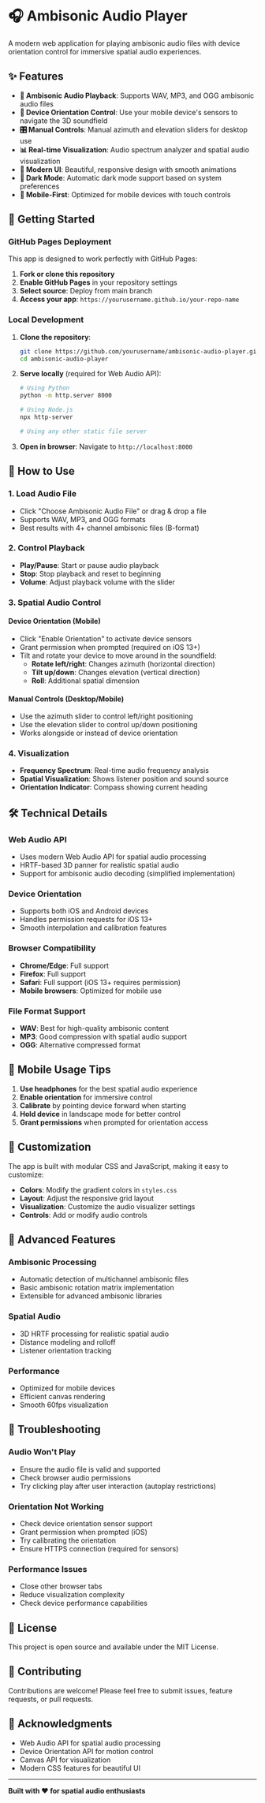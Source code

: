 # 🎧 Ambisonic Audio Player

A modern web application for playing ambisonic audio files with device orientation control for immersive spatial audio experiences.

## ✨ Features

- **🎵 Ambisonic Audio Playback**: Supports WAV, MP3, and OGG ambisonic audio files
- **📱 Device Orientation Control**: Use your mobile device's sensors to navigate the 3D soundfield
- **🎛️ Manual Controls**: Manual azimuth and elevation sliders for desktop use
- **📊 Real-time Visualization**: Audio spectrum analyzer and spatial audio visualization
- **🎨 Modern UI**: Beautiful, responsive design with smooth animations
- **🌙 Dark Mode**: Automatic dark mode support based on system preferences
- **📱 Mobile-First**: Optimized for mobile devices with touch controls

## 🚀 Getting Started

### GitHub Pages Deployment

This app is designed to work perfectly with GitHub Pages:

1. **Fork or clone this repository**
2. **Enable GitHub Pages** in your repository settings
3. **Select source**: Deploy from main branch
4. **Access your app**: `https://yourusername.github.io/your-repo-name`

### Local Development

1. **Clone the repository**:
   ```bash
   git clone https://github.com/yourusername/ambisonic-audio-player.git
   cd ambisonic-audio-player
   ```

2. **Serve locally** (required for Web Audio API):
   ```bash
   # Using Python
   python -m http.server 8000
   
   # Using Node.js
   npx http-server
   
   # Using any other static file server
   ```

3. **Open in browser**: Navigate to `http://localhost:8000`

## 🎯 How to Use

### 1. Load Audio File
- Click "Choose Ambisonic Audio File" or drag & drop a file
- Supports WAV, MP3, and OGG formats
- Best results with 4+ channel ambisonic files (B-format)

### 2. Control Playback
- **Play/Pause**: Start or pause audio playback
- **Stop**: Stop playback and reset to beginning
- **Volume**: Adjust playback volume with the slider

### 3. Spatial Audio Control

#### Device Orientation (Mobile)
- Click "Enable Orientation" to activate device sensors
- Grant permission when prompted (required on iOS 13+)
- Tilt and rotate your device to move around in the soundfield:
  - **Rotate left/right**: Changes azimuth (horizontal direction)
  - **Tilt up/down**: Changes elevation (vertical direction)
  - **Roll**: Additional spatial dimension

#### Manual Controls (Desktop/Mobile)
- Use the azimuth slider to control left/right positioning
- Use the elevation slider to control up/down positioning
- Works alongside or instead of device orientation

### 4. Visualization
- **Frequency Spectrum**: Real-time audio frequency analysis
- **Spatial Visualization**: Shows listener position and sound source
- **Orientation Indicator**: Compass showing current heading

## 🛠️ Technical Details

### Web Audio API
- Uses modern Web Audio API for spatial audio processing
- HRTF-based 3D panner for realistic spatial audio
- Support for ambisonic audio decoding (simplified implementation)

### Device Orientation
- Supports both iOS and Android devices
- Handles permission requests for iOS 13+
- Smooth interpolation and calibration features

### Browser Compatibility
- **Chrome/Edge**: Full support
- **Firefox**: Full support
- **Safari**: Full support (iOS 13+ requires permission)
- **Mobile browsers**: Optimized for mobile use

### File Format Support
- **WAV**: Best for high-quality ambisonic content
- **MP3**: Good compression with spatial audio support
- **OGG**: Alternative compressed format

## 📱 Mobile Usage Tips

1. **Use headphones** for the best spatial audio experience
2. **Enable orientation** for immersive control
3. **Calibrate** by pointing device forward when starting
4. **Hold device** in landscape mode for better control
5. **Grant permissions** when prompted for orientation access

## 🎨 Customization

The app is built with modular CSS and JavaScript, making it easy to customize:

- **Colors**: Modify the gradient colors in `styles.css`
- **Layout**: Adjust the responsive grid layout
- **Visualization**: Customize the audio visualizer settings
- **Controls**: Add or modify audio controls

## 🔧 Advanced Features

### Ambisonic Processing
- Automatic detection of multichannel ambisonic files
- Basic ambisonic rotation matrix implementation
- Extensible for advanced ambisonic libraries

### Spatial Audio
- 3D HRTF processing for realistic spatial audio
- Distance modeling and rolloff
- Listener orientation tracking

### Performance
- Optimized for mobile devices
- Efficient canvas rendering
- Smooth 60fps visualization

## 🐛 Troubleshooting

### Audio Won't Play
- Ensure the audio file is valid and supported
- Check browser audio permissions
- Try clicking play after user interaction (autoplay restrictions)

### Orientation Not Working
- Check device orientation sensor support
- Grant permission when prompted (iOS)
- Try calibrating the orientation
- Ensure HTTPS connection (required for sensors)

### Performance Issues
- Close other browser tabs
- Reduce visualization complexity
- Check device performance capabilities

## 📄 License

This project is open source and available under the MIT License.

## 🤝 Contributing

Contributions are welcome! Please feel free to submit issues, feature requests, or pull requests.

## 🙏 Acknowledgments

- Web Audio API for spatial audio processing
- Device Orientation API for motion control
- Canvas API for visualization
- Modern CSS features for beautiful UI

---

**Built with ❤️ for spatial audio enthusiasts** 
